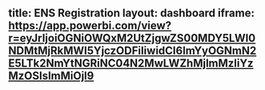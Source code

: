 title: ENS Registration
layout: dashboard
iframe: https://app.powerbi.com/view?r=eyJrIjoiOGNiOWQxM2UtZjgwZS00MDY5LWI0NDMtMjRkMWI5YjczODFiIiwidCI6ImYyOGNmN2E5LTk2NmYtNGRiNC04N2MwLWZhMjlmMzliYzMzOSIsImMiOjl9
---
